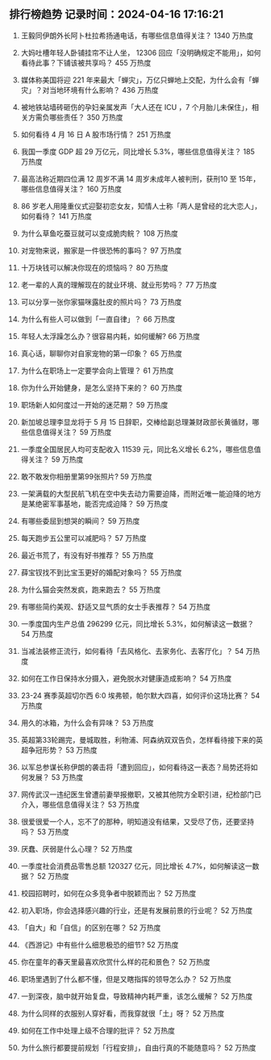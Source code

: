 
## 排行榜趋势 记录时间：2024-04-16 17:16:21
  
  1. 王毅同伊朗外长阿卜杜拉希扬通电话，有哪些信息值得关注？ 1340 万热度
    
  2. 大妈吐槽年轻人卧铺挂帘不让人坐， 12306 回应「没明确规定不能用」，如何看待此事？下铺该被共享吗？ 455 万热度
    
  3. 媒体称美国将迎 221 年来最大「蝉灾」，万亿只蝉地上交配，为什么会有「蝉灾」？对当地环境有什么影响？ 436 万热度
    
  4. 被地铁站墙砖砸伤的孕妇亲属发声「大人还在 ICU ，7 个月胎儿未保住」，相关方需负哪些责任？ 350 万热度
    
  5. 如何看待 4 月 16 日 A 股市场行情？ 251 万热度
    
  6. 我国一季度 GDP 超 29 万亿元，同比增长 5.3%，哪些信息值得关注？ 185 万热度
    
  7. 最高法称近期四位满 12 周岁不满 14 周岁未成年人被判刑，获刑10 至 15年，哪些信息值得关注？ 160 万热度
    
  8. 86 岁老人用隆重仪式迎娶初恋女友，知情人士称「两人是曾经的北大恋人」，如何看待？ 141 万热度
    
  9. 为什么草鱼吃蚕豆就可以变成脆肉鲩？ 108 万热度
    
  10. 对宠物来说，搬家是一件很恐怖的事吗？ 97 万热度
    
  11. 十万块钱可以解决你现在的烦恼吗？ 80 万热度
    
  12. 老一辈的人真的理解现在的就业环境、就业形势吗？ 77 万热度
    
  13. 可以分享一张你家猫咪露肚皮的照片吗？ 73 万热度
    
  14. 为什么有些人可以做到「一直自律」？ 66 万热度
    
  15. 年轻人太浮躁怎么办？很容易内耗，如何缓解? 66 万热度
    
  16. 真心话，聊聊你对自家宠物的第一印象？ 65 万热度
    
  17. 为什么在职场上一定要学会向上管理？ 61 万热度
    
  18. 你为什么开始健身，是怎么坚持下来的？ 60 万热度
    
  19. 职场新人如何度过一开始的迷茫期？ 59 万热度
    
  20. 新加坡总理李显龙将于 5 月 15 日辞职，交棒给副总理兼财政部长黄循财，哪些信息值得关注？ 59 万热度
    
  21. 一季度全国居民人均可支配收入 11539 元，同比名义增长 6.2%，哪些信息值得关注？ 59 万热度
    
  22. 敢不敢发你相册里第99张照片? 59 万热度
    
  23. 一架满载的大型民航飞机在空中失去动力需要迫降，而附近唯一能迫降的地方是某绝密军事基地，能否完成迫降？ 59 万热度
    
  24. 有哪些委屈到想哭的瞬间？ 59 万热度
    
  25. 每天跑步五公里可以减肥吗？ 57 万热度
    
  26. 最近书荒了，有没有好书推荐？ 55 万热度
    
  27. 薛宝钗找不到比宝玉更好的婚配对象吗？ 55 万热度
    
  28. 为什么猫会突然发疯，跑来跑去？ 55 万热度
    
  29. 有哪些简约美观、舒适又显气质的女士手表推荐？ 54 万热度
    
  30. 一季度国内生产总值 296299 亿元，同比增⻓ 5.3%，如何解读这一数据？ 54 万热度
    
  31. 当减法装修正流行，如何看待「去风格化、去家务化、去客厅化」？ 54 万热度
    
  32. 如何在工作日保持水分摄入，避免脱水对健康造成影响？ 54 万热度
    
  33. 23-24 赛季英超切尔西 6:0 埃弗顿，帕尔默大四喜，如何评价这场比赛？ 54 万热度
    
  34. 用久的冰箱，为什么会有异味？ 53 万热度
    
  35. 英超第33轮踢完，曼城取胜，利物浦、阿森纳双双告负，怎样看待接下来的英超争冠形势？ 53 万热度
    
  36. 以军总参谋长称伊朗的袭击将「遭到回应」，如何看待这一表态？局势还将如何发展？ 53 万热度
    
  37. 网传武汉一违纪医生曾遭前妻举报撤职，又被其他院方全职引进，纪检部门已介入，哪些信息值得关注？ 53 万热度
    
  38. 很爱很爱一个人，忘不了的那种，明知道没有结果，又受尽了伤，还要坚持吗？ 53 万热度
    
  39. 厌蠢、厌弱是什么心理？ 52 万热度
    
  40. 一季度社会消费品零售总额 120327 亿元，同比增长 4.7%，如何解读这一数据？ 52 万热度
    
  41. 校园招聘时，如何在众多竞争者中脱颖而出？ 52 万热度
    
  42. 初入职场，你会选择感兴趣的行业，还是有发展前景的行业呢？ 52 万热度
    
  43. 「自大」和「自信」的区别在哪？ 52 万热度
    
  44. 《西游记》中有些什么细思极恐的细节? 52 万热度
    
  45. 你在童年的春天里最喜欢欣赏什么样的花和景色？ 52 万热度
    
  46. 职场里遇到了什么都不懂，但是又瞎指挥的领导怎么办？ 52 万热度
    
  47. 一到深夜，脑中就开始复盘，导致精神内耗严重，该怎么缓解？ 52 万热度
    
  48. 为什么同样的衣服别人穿好看，而我穿就很「土」呀？ 52 万热度
    
  49. 如何在工作中处理上级不合理的批评？ 52 万热度
    
  50. 为什么旅行都要提前规划「行程安排」，自由行真的不能随意吗？ 52 万热度
    
